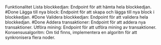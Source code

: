 Funktionalitet
Lista blockkedjan: Endpoint för att hämta hela blockkedjan. #Done
Lägga till nya block: Endpoint för att skapa och lägga till nya block i blockkedjan. #Done 
Validera blockkedjan: Endpoint för att validera hela blockkedjan. #Done 
Addera transaktioner: Endpoint för att addera nya transaktioner.
Utföra mining: Endpoint för att utföra mining av transaktioner.
Konsensusalgoritm: Om tid finns, implementera en algoritm för att synkronisera flera noder.